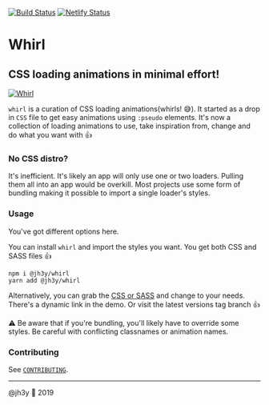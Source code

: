 [![Build Status](https://travis-ci.org/jh3y/whirl.svg?branch=master)](https://travis-ci.org/jh3y/whirl)
[![Netlify Status](https://api.netlify.com/api/v1/badges/d3e57ac0-62c4-4f24-85a8-70b6468c0245/deploy-status)](https://app.netlify.com/sites/whirl/deploys)
<!-- DROP SOME TRAVIS AND NETLIFY GOODIES HERE -->
# Whirl
## CSS loading animations in minimal effort!

[![Whirl](https://raw.github.com/jh3y/pics/master/whirl/whirl.gif)](https://raw.github.com/jh3y/pics/master/whirl/whirl.gif)

`whirl` is a curation of CSS loading animations(whirls! 😅). It started as a drop in `CSS` file to get easy animations using `:pseudo` elements. It's now a collection of loading animations to use, take inspiration from, change and do what you want with 👍

### No CSS distro?
It's inefficient. It's likely an app will only use one or two loaders. Pulling them all into an app would be overkill. Most projects use some form of bundling making it possible to import a single loader's styles.

### Usage
You've got different options here.

You can install `whirl` and import the styles you want. You get both CSS and SASS files 👍
```shell
npm i @jh3y/whirl
yarn add @jh3y/whirl
```

Alternatively, you can grab the [CSS or SASS](https://github.com/jh3y/whirl/tags) and change to your needs. There's a dynamic link in the demo. Or visit the latest versions tag branch 👍

⚠️ Be aware that if you're bundling, you'll likely have to override some styles. Be careful with conflicting classnames or animation names.

### Contributing
See [`CONTRIBUTING`](https://github.com/jh3y/whirl/blob/master/.github/CONTRIBUTING.md).

---

@jh3y 🐻 2019

